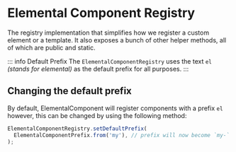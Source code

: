 # Elemental Component Registry

The registry implementation that simplifies how we register a custom element or a template.
It also exposes a bunch of other helper methods, all of which are public and static.

::: info Default Prefix
The `ElementalComponentRegistry` uses the text `el` _(stands for elemental)_ as the default prefix
for all purposes.
:::

## Changing the default prefix

By default, ElementalComponent will register components with a prefix `el` however, this can be changed by
using the following method:

```ts
ElementalComponentRegistry.setDefaultPrefix(
  ElementalComponentPrefix.from('my'), // prefix will now become `my-`
);
```
